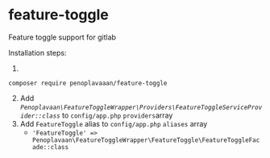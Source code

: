 # feature-toggle
Feature toggle support for gitlab 

Installation steps:

1)
```composer
composer require penoplavaaan/feature-toggle
  ```

2) Add _```Penoplavaan\FeatureToggleWrapper\Providers\FeatureToggleServiceProvider::class```_ to ```config/app.php``` ```providers```array
3) Add ```FeatureToggle``` alias to ```config/app.php``` ```aliases``` array
    - ```'FeatureToggle' => Penoplavaan\FeatureToggleWrapper\FeatureToggle\FeatureToggleFacade::class```

